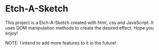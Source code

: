 # Etch-A-Sketch

This project is a Etch-A-Sketch created with html, css and JavaScript. It uses DOM manipulation methods to create the desired effect. Hope you enjoy!

NOTE: I intend to add more features to it in the future!